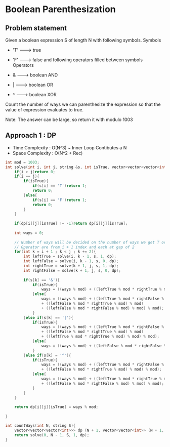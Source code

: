 # Boolean Parenthesization

## Problem statement

Given a boolean expression S of length N with following symbols.
Symbols
- 'T' ---> true
- 'F' ---> false
and following operators filled between symbols
Operators

- &   ---> boolean AND
- |   ---> boolean OR
- ^   ---> boolean XOR

Count the number of ways we can parenthesize the expression so that the value of expression evaluates to true.

Note: The answer can be large, so return it with modulo 1003

## Approach 1 : DP

- Time Complexity : O(N^3) ~ Inner Loop Contibutes a N
- Space Complexity : O(N^2 + Rec)

```cpp
int mod = 1003;
int solve(int i, int j, string &s, int isTrue, vector<vector<vector<int>>> &dp){
    if(i > j)return 0;
    if(i == j){
        if(isTrue){
            if(s[i] == 'T')return 1;
            return 0;
        }else{
            if(s[i] == 'F')return 1;
            return 0;
        }
    }
    
    if(dp[i][j][isTrue] != -1)return dp[i][j][isTrue];
    
    int ways = 0;
    
    // Number of ways will be decided on the number of ways we get T or F from respective sides of partition and on the operator at the partition
    // Operator are from i + 1 index and each at gap of 2
    for(int k = i + 1 ; k < j ; k += 2){
        int leftTrue = solve(i, k - 1, s, 1, dp);
        int leftFalse = solve(i, k - 1, s, 0, dp);
        int rightTrue = solve(k + 1, j, s, 1, dp);
        int rightFalse = solve(k + 1, j, s, 0, dp);
        
        if(s[k] == '&'){
            if(isTrue){
                ways = ((ways % mod) + ((leftTrue % mod * rightTrue % mod) % mod) % mod);
            }else{
                ways = ((ways % mod) + ((leftTrue % mod * rightFalse % mod) % mod)
                + ((leftFalse % mod * rightTrue % mod) % mod) 
                + ((leftFalse % mod * rightFalse % mod) % mod) % mod); 
            }
        }else if(s[k] == '|'){
            if(isTrue){
                ways = ((ways % mod) + ((leftTrue % mod * rightFalse % mod) % mod) 
                + ((leftFalse % mod * rightTrue % mod) % mod) 
                + ((leftTrue % mod * rightTrue % mod) % mod) % mod);
            }else{
                ways = ((ways % mod) + ((leftFalse % mod * rightFalse % mod) % mod) % mod);
            }
        }else if(s[k] = '^'){
            if(isTrue){
                ways = ((ways % mod) + ((leftTrue % mod * rightFalse % mod) % mod) 
                + ((leftFalse % mod * rightTrue % mod) % mod) % mod);
            }else{
                ways = ((ways % mod) + ((leftTrue % mod * rightTrue % mod) % mod) 
                + ((leftFalse % mod * rightFalse % mod) % mod) % mod);
            }
        }
    } 
    
    return dp[i][j][isTrue] = ways % mod;
    
}

int countWays(int N, string S){
    vector<vector<vector<int>>> dp (N + 1, vector<vector<int>> (N + 1, vector<int> (N + 1, -1)));
    return solve(0, N - 1, S, 1, dp);
}
```